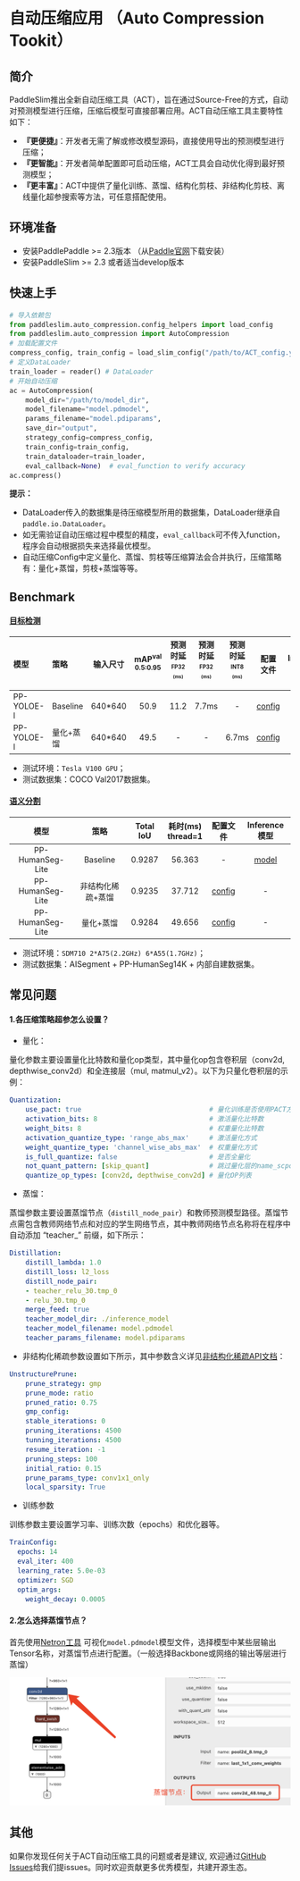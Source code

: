 # 自动压缩应用 （Auto Compression Tookit）

## 简介
PaddleSlim推出全新自动压缩工具（ACT），旨在通过Source-Free的方式，自动对预测模型进行压缩，压缩后模型可直接部署应用。ACT自动压缩工具主要特性如下：
- **『更便捷』**：开发者无需了解或修改模型源码，直接使用导出的预测模型进行压缩；
- **『更智能』**：开发者简单配置即可启动压缩，ACT工具会自动优化得到最好预测模型；
- **『更丰富』**：ACT中提供了量化训练、蒸馏、结构化剪枝、非结构化剪枝、离线量化超参搜索等方法，可任意搭配使用。


## 环境准备

- 安装PaddlePaddle >= 2.3版本 （从[Paddle官网](https://www.paddlepaddle.org.cn/install/quick?docurl=/documentation/docs/zh/install/pip/linux-pip.html)下载安装）
- 安装PaddleSlim >= 2.3 或者适当develop版本

## 快速上手

```python
# 导入依赖包
from paddleslim.auto_compression.config_helpers import load_config
from paddleslim.auto_compression import AutoCompression
# 加载配置文件
compress_config, train_config = load_slim_config("/path/to/ACT_config.yaml")
# 定义DataLoader
train_loader = reader() # DataLoader
# 开始自动压缩
ac = AutoCompression(
    model_dir="/path/to/model_dir",
    model_filename="model.pdmodel",
    params_filename="model.pdiparams",
    save_dir="output",
    strategy_config=compress_config,
    train_config=train_config,
    train_dataloader=train_loader,
    eval_callback=None)  # eval_function to verify accuracy
ac.compress()
```

**提示：**
- DataLoader传入的数据集是待压缩模型所用的数据集，DataLoader继承自`paddle.io.DataLoader`。
- 如无需验证自动压缩过程中模型的精度，`eval_callback`可不传入function，程序会自动根据损失来选择最优模型。
- 自动压缩Config中定义量化、蒸馏、剪枝等压缩算法会合并执行，压缩策略有：量化+蒸馏，剪枝+蒸馏等等。

## Benchmark

#### [目标检测](./detection)

| 模型  |  策略  | 输入尺寸 | mAP<sup>val<br>0.5:0.95 | 预测时延<sup><small>FP32</small><sup><br><sup>(ms) |预测时延<sup><small>FP32</small><sup><br><sup>(ms) | 预测时延<sup><small>INT8</small><sup><br><sup>(ms) |  配置文件 | Inference模型  |
| :-------- |:-------- |:--------: | :---------------------: | :----------------: | :----------------: | :---------------: | :-----------------------------: | :-----------------------------: |
| PP-YOLOE-l |  Baseline | 640*640  |  50.9   |   11.2  |   7.7ms   |  -  |  [config](https://github.com/PaddlePaddle/PaddleDetection/blob/develop/configs/ppyoloe/ppyoloe_crn_l_300e_coco.yml) | [Model](https://bj.bcebos.com/v1/paddle-slim-models/detection/ppyoloe_crn_l_300e_coco.tar) |
| PP-YOLOE-l |  量化+蒸馏 | 640*640  |  49.5   |   - |   -   |  6.7ms  |  [config](./detection/configs/ppyoloe_l_qat_dist.yaml) | [Model](https://bj.bcebos.com/v1/paddle-slim-models/detection/ppyoloe_crn_l_300e_coco_quant.tar) |

- 测试环境：`Tesla V100 GPU`；
- 测试数据集：COCO Val2017数据集。

#### [语义分割](./semantic_segmentation)

| 模型 | 策略  | Total IoU | 耗时(ms)<br>thread=1 | 配置文件 | Inference模型  |
|:-----:|:-----:|:----------:|:---------:| :------:|:------:|
| PP-HumanSeg-Lite | Baseline |  0.9287 | 56.363 | - | [model](https://paddleseg.bj.bcebos.com/dygraph/ppseg/ppseg_lite_portrait_398x224_with_softmax.tar.gz) |
| PP-HumanSeg-Lite | 非结构化稀疏+蒸馏 |  0.9235 | 37.712 | [config](./semantic_segmentation/configs/pp_human_sparse_dis.yaml)| - |
| PP-HumanSeg-Lite | 量化+蒸馏 |  0.9284 | 49.656 | [config](./semantic_segmentation/configs/pp_human_sparse_dis.yaml) | - |

- 测试环境：`SDM710 2*A75(2.2GHz) 6*A55(1.7GHz)`；
- 测试数据集：AISegment + PP-HumanSeg14K + 内部自建数据集。

## 常见问题

#### 1.各压缩策略超参怎么设置？

-  量化：

量化参数主要设置量化比特数和量化op类型，其中量化op包含卷积层（conv2d, depthwise_conv2d）和全连接层（mul, matmul_v2）。以下为只量化卷积层的示例：
```yaml
Quantization:
    use_pact: true                                # 量化训练是否使用PACT方法
    activation_bits: 8                            # 激活量化比特数
    weight_bits: 8                                # 权重量化比特数
    activation_quantize_type: 'range_abs_max'     # 激活量化方式
    weight_quantize_type: 'channel_wise_abs_max'  # 权重量化方式
    is_full_quantize: false                       # 是否全量化
    not_quant_pattern: [skip_quant]               # 跳过量化层的name_scpoe命名(保持默认即可)
    quantize_op_types: [conv2d, depthwise_conv2d] # 量化OP列表
```

- 蒸馏：

蒸馏参数主要设置蒸馏节点（`distill_node_pair`）和教师预测模型路径。蒸馏节点需包含教师网络节点和对应的学生网络节点，其中教师网络节点名称将在程序中自动添加 “teacher_” 前缀，如下所示：
```yaml
Distillation:
    distill_lambda: 1.0
    distill_loss: l2_loss
    distill_node_pair:
    - teacher_relu_30.tmp_0
    - relu_30.tmp_0
    merge_feed: true
    teacher_model_dir: ./inference_model
    teacher_model_filename: model.pdmodel
    teacher_params_filename: model.pdiparams
```

- 非结构化稀疏参数设置如下所示，其中参数含义详见[非结构化稀疏API文档](https://github.com/PaddlePaddle/PaddleSlim/blob/develop/docs/zh_cn/api_cn/dygraph/pruners/unstructured_pruner.rst)：
```yaml
UnstructurePrune:
    prune_strategy: gmp
    prune_mode: ratio
    pruned_ratio: 0.75
    gmp_config:
    stable_iterations: 0
    pruning_iterations: 4500
    tunning_iterations: 4500
    resume_iteration: -1
    pruning_steps: 100
    initial_ratio: 0.15
    prune_params_type: conv1x1_only
    local_sparsity: True
```

- 训练参数

训练参数主要设置学习率、训练次数（epochs）和优化器等。
```yaml
TrainConfig:
  epochs: 14
  eval_iter: 400
  learning_rate: 5.0e-03
  optimizer: SGD
  optim_args:
    weight_decay: 0.0005
```

#### 2.怎么选择蒸馏节点？

首先使用[Netron工具](https://netron.app/) 可视化`model.pdmodel`模型文件，选择模型中某些层输出Tensor名称，对蒸馏节点进行配置。（一般选择Backbone或网络的输出等层进行蒸馏）

<div align="center">
    <img src="../../docs/images/dis_node.png" width="600">
</div>


## 其他

如果你发现任何关于ACT自动压缩工具的问题或者是建议, 欢迎通过[GitHub Issues](https://github.com/PaddlePaddle/PaddleSlim/issues)给我们提issues。同时欢迎贡献更多优秀模型，共建开源生态。
